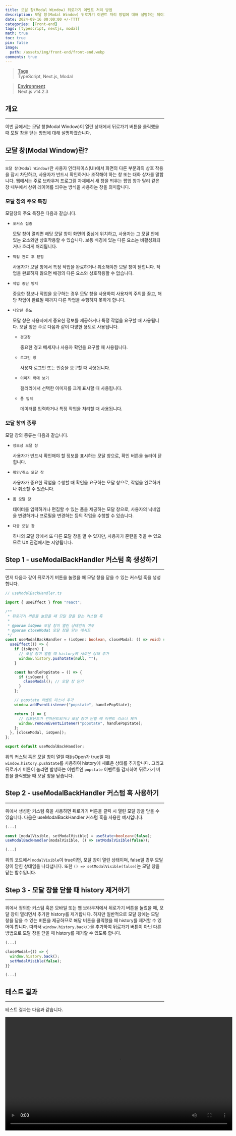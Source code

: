 ```yaml
---
title: 모달 창(Modal Window) 뒤로가기 이벤트 처리 방법
description: 모달 창(Modal Window) 뒤로가기 이벤트 처리 방법에 대해 설명하는 페이지입니다.
date: 2024-09-16 00:00:00 +/-TTTT
categories: [Front-end]
tags: [typescript, nextjs, modal]
math: true
toc: true
pin: false
image:
  path: /assets/img/front-end/front-end.webp
comments: true
---
```


<blockquote class="prompt-info"><p><strong><u>Tags</u></strong> <br />
TypeScript, Next.js, Modal</p></blockquote>

<blockquote class="prompt-info"><p><strong><u>Environment</u></strong> <br />
Next.js v14.2.3 </p></blockquote>

## 개요

<hr />

이번 글에서는 모달 창(Modal Window)이 열린 상태에서 뒤로가기 버튼을 클릭했을 때 모달 창을 닫는 방법에 대해 설명하겠습니다.

## 모달 창(Modal Window)란?

<hr />

`모달 창(Modal Window)`란 사용자 인터페이스(UI)에서 화면의 다른 부분과의 상호 작용을 잠시 차단하고, 사용자가 반드시 확인하거나 조작해야 하는 창 또는 대화 상자를 말합니다. 웹에서는 주로 브라우저 프로그램 자체에서 새 창을 띄우는 팝업 창과 달리 같은 창 내부에서 상위 레이어를 띄우는 방식을 사용하는 창을 의미합니다.

### 모달 창의 주요 특징

모달창의 주요 특징은 다음과 같습니다.

- `포커스 집중`

  모달 창이 열리면 해당 모달 창이 화면의 중심에 위치하고, 사용자는 그 모달 안에 있는 요소와만 상호작용할 수 있습니다. 보통 배경에 있는 다른 요소는 비활성화되거나 흐리게 처리됩니다.

- `작업 완료 후 닫힘`

  사용자가 모달 창에서 특정 작업을 완료하거나 취소해야만 모달 창이 닫힙니다. 작업을 완료하지 않으면 배경의 다른 요소와 상호작용할 수 없습니다.

- `작업 중단 방지`

  중요한 정보나 작업을 요구하는 경우 모달 창을 사용하여 사용자의 주의를 끌고, 해당 작업이 완료될 때까지 다른 작업을 수행하지 못하게 합니다.

- `다양한 용도`

  모달 창은 사용자에게 중요한 정보를 제공하거나 특정 작업을 요구할 때 사용됩니다. 모달 창은 주로 다음과 같이 다양한 용도로 사용됩니다.

  - `경고창`

    중요한 경고 메세지나 사용자 확인을 요구할 때 사용됩니다.

  - `로그인 창`

    사용자 로그인 또는 인증을 요구할 때 사용됩니다.

  - `이미지 확대 보기`

    갤러리에서 선택한 이미지를 크게 표시할 때 사용됩니다.

  - `폼 입력`

    데이터를 입력하거나 특정 작업을 처리할 때 사용됩니다.

### 모달 창의 종류

모달 창의 종류는 다음과 같습니다.

- `정보성 모달 창`

  사용자가 반드시 확인해야 할 정보를 표시하는 모달 창으로, 확인 버튼을 눌러야 닫힙니다.

- `확인/취소 모달 창`

  사용자가 중요한 작업을 수행할 때 확인을 요구하는 모달 창으로, 작업을 완료하거나 취소할 수 있습니다.

- `폼 모달 창`

  데이터를 입력하거나 편집할 수 있는 폼을 제공하는 모달 창으로, 사용자의 닉네임을 변경하거나 프로필을 변경하는 등의 작업을 수행할 수 있습니다.

- `다중 모달 창`

  하나의 모달 창에서 또 다른 모달 창을 열 수 있지만, 사용자가 혼란을 겪을 수 있으므로 UX 관점에서는 지양됩니다.

## Step 1 - useModalBackHandler 커스텀 훅 생성하기

<hr />

먼저 다음과 같이 뒤로가기 버튼을 눌렀을 때 모달 창을 닫을 수 있는 커스텀 훅을 생성합니다.

```typescript
// useModalBackHandler.ts

import { useEffect } from "react";

/**
 * 뒤로가기 버튼을 눌렀을 때 모달 창을 닫는 커스텀 훅
 *
 * @param isOpen 모달 창이 열린 상태인지 여부
 * @param closeModal 모달 창을 닫는 메서드
 */
const useModalBackHandler = (isOpen: boolean, closeModal: () => void) => {
  useEffect(() => {
    if (isOpen) {
      // 모달 창이 열릴 때 history에 새로운 상태 추가
      window.history.pushState(null, "");
    }

    const handlePopState = () => {
      if (isOpen) {
        closeModal(); // 모달 창 닫기
      }
    };

    // popstate 이벤트 리스너 추가
    window.addEventListener("popstate", handlePopState);

    return () => {
      // 컴포넌트가 언마운트되거나 모달 창이 닫힐 때 이벤트 리스너 제거
      window.removeEventListener("popstate", handlePopState);
    };
  }, [closeModal, isOpen]);
};

export default useModalBackHandler;
```

위의 커스텀 훅은 모달 창이 열릴 때(isOpen가 true일 때) `window.history.pushState`를 사용하여 history에 새로운 상태를 추가합니다. 그리고 뒤로가기 버튼이 눌리면 발생하는 이벤트인 `popstate` 이벤트를 감지하여 뒤로가기 버튼을 클릭했을 때 모달 창을 닫습니다.

## Step 2 - useModalBackHandler 커스텀 훅 사용하기

<hr />

위에서 생성한 커스텀 훅을 사용하면 뒤로가기 버튼을 클릭 시 열린 모달 창을 닫을 수 있습니다. 다음은 useModalBackHandler 커스텀 훅을 사용한 예시입니다.

```typescript
(...)

const [modalVisible, setModalVisible] = useState<boolean>(false);
useModalBackHandler(modalVisible, () => setModalVisible(false));

(...)
```

위의 코드에서 `modalVisible`이 true이면, 모달 창이 열린 상태이며, false일 경우 모달 창이 닫힌 상태임을 나타냅니다. 또한 `() => setModalVisible(false)`는 모달 창을 닫는 함수입니다.

## Step 3 - 모달 창을 닫을 때 history 제거하기

<hr />

위에서 정의한 커스텀 훅은 모바일 또는 웹 브라우저에서 뒤로가기 버튼을 눌렀을 때, 모달 창이 열리면서 추가한 history를 제거합니다. 하지만 일반적으로 모달 창에는 모달 창을 닫을 수 있는 버튼을 제공하므로 해당 버튼을 클릭했을 때 history를 제거할 수 있어야 합니다. 따라서 `window.history.back()`을 추가하여 뒤로가기 버튼이 아닌 다른 방법으로 모달 창을 닫을 때 history를 제거할 수 있도록 합니다.

```typescript
(...)

closeModal={() => {
  window.history.back();
  setModalVisible(false);
}}

(...)
```

## 테스트 결과

<hr />

테스트 결과는 다음과 같습니다.

<video width="720" controls> 
<source src="/assets/video/front-end/modal-back-button/video1.mp4" type="video/mp4" />
Your browser does not support the video tag.
</video>
